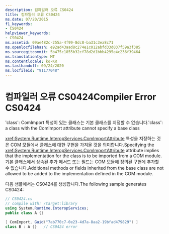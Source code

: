 ```yaml
---
description: 컴파일러 오류 CS0424
title: 컴파일러 오류 CS0424
ms.date: 07/20/2015
f1_keywords:
- CS0424
helpviewer_keywords:
- CS0424
ms.assetid: 09ae482c-255a-4f99-8dc8-ba31c3ea8c71
ms.openlocfilehash: e92ad43aad8c274e1c012abfd33d037f59a3f385
ms.sourcegitcommit: 5b475c1855b32cf78d2d1bbb4295e4c236f39464
ms.translationtype: MT
ms.contentlocale: ko-KR
ms.lasthandoff: 09/24/2020
ms.locfileid: "91177048"
---
```

# <a name="compiler-error-cs0424"></a><span data-ttu-id="4fced-103">컴파일러 오류 CS0424</span><span class="sxs-lookup"><span data-stu-id="4fced-103">Compiler Error CS0424</span></span>

<span data-ttu-id="4fced-104">'class': ComImport 특성이 있는 클래스는 기본 클래스를 지정할 수 없습니다.</span><span class="sxs-lookup"><span data-stu-id="4fced-104">'class': a class with the ComImport attribute cannot specify a base class</span></span>  
  
 <span data-ttu-id="4fced-105"><xref:System.Runtime.InteropServices.ComImportAttribute> 특성을 지정하는 것은 COM 모듈에서 클래스에 대한 구현을 가져올 것을 의미합니다.</span><span class="sxs-lookup"><span data-stu-id="4fced-105">Specifying the <xref:System.Runtime.InteropServices.ComImportAttribute> attribute implies that the implementation for the class is to be imported from a COM module.</span></span> <span data-ttu-id="4fced-106">기본 클래스에서 상속된 추가 메서드 또는 필드는 COM 모듈에 정의된 구현에 추가할 수 없습니다.</span><span class="sxs-lookup"><span data-stu-id="4fced-106">Additional methods or fields inherited from the base class are not allowed to be added to the implementation defined in the COM module.</span></span>  
  
 <span data-ttu-id="4fced-107">다음 샘플에서는 CS0424를 생성합니다.</span><span class="sxs-lookup"><span data-stu-id="4fced-107">The following sample generates CS0424:</span></span>  
  
```csharp  
// CS0424.cs  
// compile with: /target:library  
using System.Runtime.InteropServices;  
public class A {}  
  
[ ComImport, Guid("7ab770c7-0e23-4d7a-8aa2-19bfad479829") ]  
class B : A {}   // CS0424 error  
```
